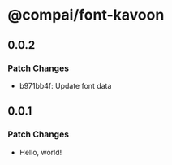 # @compai/font-kavoon

## 0.0.2

### Patch Changes

- b971bb4f: Update font data

## 0.0.1

### Patch Changes

- Hello, world!
